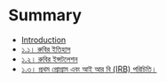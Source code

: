 # Summary

* [Introduction](README.md)
* [১.১। রুবির ইতিহাস](c1-2-history-of-ruby.md)
* [১.২। রুবির ইন্সটলেশন](c1-2-ruby-installation.md)
* [১.৩। প্রথম প্রোগ্রাম এবং আই আর বি \(IRB\) পরিচিতি।](c1.3-first-program)

